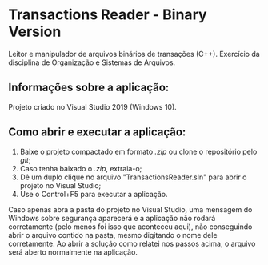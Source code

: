 # Transactions Reader - Binary Version

Leitor e manipulador de arquivos binários de transações (C++). Exercício da disciplina de Organização e Sistemas de Arquivos.

## Informações sobre a aplicação:

Projeto criado no Visual Studio 2019 (Windows 10).

## Como abrir e executar a aplicação:

1. Baixe o projeto compactado em formato *.zip* ou clone o repositório pelo *git*;
2. Caso tenha baixado o *.zip*, extraia-o;
3. Dê um duplo clique no arquivo "TransactionsReader.sln" para abrir o projeto no Visual Studio;
4. Use o Control+F5 para executar a aplicação.

Caso apenas abra a pasta do projeto no Visual Studio, uma mensagem do Windows sobre segurança aparecerá e a aplicação não rodará corretamente (pelo menos foi isso que aconteceu aqui), não conseguindo abrir o arquivo contido na pasta, mesmo digitando o nome dele corretamente. Ao abrir a solução como relatei nos passos acima, o arquivo será aberto normalmente na aplicação.
